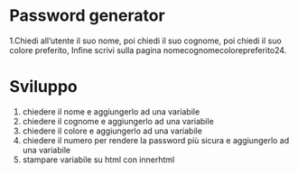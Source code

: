 Password generator
===
1.Chiedi all’utente il suo nome,
poi chiedi il suo cognome,
poi chiedi il suo colore preferito,
Infine scrivi sulla pagina nomecognomecolorepreferito24.

# Sviluppo
1. chiedere il nome e aggiungerlo ad una variabile
2. chiedere il cognome e aggiungerlo ad una variabile
3. chiedere il colore e aggiungerlo ad una variabile
4. chiedere il numero per rendere la password più sicura e aggiungerlo ad una variabile
6. stampare variabile su html con innerhtml